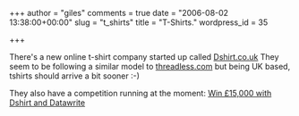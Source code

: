 +++
author = "giles"
comments = true
date = "2006-08-02 13:38:00+00:00"
slug = "t_shirts"
title = "T-Shirts."
wordpress_id = 35

+++

There's a new online t-shirt company started up called [Dshirt.co.uk](http://www.dshirt.co.uk/) They seem to be following a similar model to [threadless.com](http://www.threadless.com/) but being UK based, tshirts should arrive a bit sooner :-)





They also have a competition running at the moment: [Win £15,000 with Dshirt and Datawrite](http://www.dshirt.co.uk)
